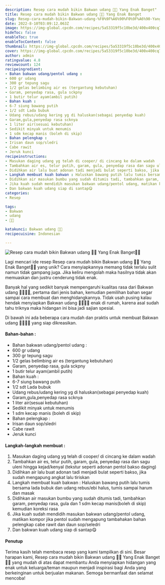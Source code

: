```yaml
---
description: Resep cara mudah bikin Bakwan udang 🦐🦐 Yang Enak Banget"
title: Resep cara mudah bikin Bakwan udang 🦐🦐 Yang Enak Banget
slug: Resep-cara-mudah-bikin-Bakwan-udang-%F0%9F%A6%90%F0%9F%A6%90-Yang-Enak-Banget
date: 2022-8-10T03:09:12.063Z
image: https://img-global.cpcdn.com/recipes/5a53319f5c10be3d/400x400cq70/photo.jpg
hideToc: false
enableToc: true
enableTocContent: false
thumbnail: https://img-global.cpcdn.com/recipes/5a53319f5c10be3d/400x400cq70/photo.jpg
cover: https://img-global.cpcdn.com/recipes/5a53319f5c10be3d/400x400cq70/photo.jpg
author: admin
ratingvalue: 4.8
reviewcount: 124
recipeingredient:
- Bahan bakwan udang/pentol udang :
- 600 gr udang
- 300 gr tepung sagu
- 1/2 gelas belimbing air es (tergantung kebutuhan)
- Garam, penyedap rasa, gula sckpny
- 1 butir telur ayam(ambil putih)
- Bahan kuah :
- 6-7 siung bawang putih
- 1/2 sdt Lada bubuk
- Udang rebus/udang kering yg di haluskan(sebagai penyedap kuah)
- Garam,gula,penyedap rasa scknya
- 1 liter air(sesuai kebutuhan)
- Sedikit minyak untuk menumis
- 1 sdm kecap manis (boleh di skip)
- Bahan pelengkap :
- Irisan daun sop/sledri
- Cabe rawit
- Jeruk kunci
recipeinstructions:
- Masukan daging udang yg telah di cooper/ di cincang ke dalam wadah
- Tambahkan air es, telur putih, garam, gula, penyedap rasa dan sagu uleni hingga kejad/kenyal (tekstur seperti adonan pentol bakso daging)
- Didihkan air lalu buat adonan tadi menjadi bulat seperti bakso, jika sudah mengapung angkat lalu tiriskan
- Langkah membuat kuah bakwan : Haluskan bawang putih lalu tumis bersama lada bubuk dan udang rebus/ebi halus, tumis sampai harum dan masak
- Didihkan air masukan bumbu yang sudah ditumis tadi, tambahkan garam, penyedap rasa, gula dan 1 sdm kecap manis(boleh di skip) kemudian koreksi rasa
- Jika kuah sudah mendidih masukan bakwan udang/pentol udang, matikan kompor jika pentol sudah mengapung tambahakan bahan pelengkap cabe rawit dan daun sop/seledri
- Dan bakwan kuah udang siap di santap😋
categories:
- Resep

tags:
- Bakwan
- udang
- 🦐🦐

katakunci: Bakwan udang 🦐🦐
recipecuisine: Indonesian

---
```


![Resep cara mudah bikin Bakwan udang 🦐🦐 Yang Enak Banget👩‍🍳](https://img-global.cpcdn.com/recipes/5a53319f5c10be3d/400x400cq70/photo.jpg)

Lagi mencari ide resep Resep cara mudah bikin Bakwan udang 🦐🦐 Yang Enak Banget👩‍🍳 yang unik? Cara menyiapkannya memang tidak terlalu sulit namun tidak gampang juga. Jika keliru mengolah maka hasilnya tidak akan memuaskan dan justru cenderung tidak enak.

Banyak hal yang sedikit banyak mempengaruhi kualitas rasa dari Bakwan udang 🦐🦐👩‍🍳, pertama dari jenis bahan, kemudian pemilihan bahan segar sampai cara membuat dan menghidangkannya. Tidak usah pusing kalau hendak menyiapkan Bakwan udang 🦐🦐👩‍🍳 enak di rumah, karena asal sudah tahu triknya maka hidangan ini bisa jadi sajian spesial.

Di bawah ini ada beberapa cara mudah dan praktis untuk membuat Bakwan udang 🦐🦐👩‍🍳 yang siap dikreasikan.

<!--inarticleads1-->

#### Bahan-bahan :

- Bahan bakwan udang/pentol udang :
- 600 gr udang
- 300 gr tepung sagu
- 1/2 gelas belimbing air es (tergantung kebutuhan)
- Garam, penyedap rasa, gula sckpny
- 1 butir telur ayam(ambil putih)
- Bahan kuah :
- 6-7 siung bawang putih
- 1/2 sdt Lada bubuk
- Udang rebus/udang kering yg di haluskan(sebagai penyedap kuah)
- Garam,gula,penyedap rasa scknya
- 1 liter air(sesuai kebutuhan)
- Sedikit minyak untuk menumis
- 1 sdm kecap manis (boleh di skip)
- Bahan pelengkap :
- Irisan daun sop/sledri
- Cabe rawit
- Jeruk kunci

<!--inarticleads2-->

#### Langkah-langkah membuat :

1. Masukan daging udang yg telah di cooper/ di cincang ke dalam wadah
1. Tambahkan air es, telur putih, garam, gula, penyedap rasa dan sagu uleni hingga kejad/kenyal (tekstur seperti adonan pentol bakso daging)
1. Didihkan air lalu buat adonan tadi menjadi bulat seperti bakso, jika sudah mengapung angkat lalu tiriskan
1. Langkah membuat kuah bakwan : Haluskan bawang putih lalu tumis bersama lada bubuk dan udang rebus/ebi halus, tumis sampai harum dan masak
1. Didihkan air masukan bumbu yang sudah ditumis tadi, tambahkan garam, penyedap rasa, gula dan 1 sdm kecap manis(boleh di skip) kemudian koreksi rasa
1. Jika kuah sudah mendidih masukan bakwan udang/pentol udang, matikan kompor jika pentol sudah mengapung tambahakan bahan pelengkap cabe rawit dan daun sop/seledri
1. Dan bakwan kuah udang siap di santap😋

#### Penutup

Terima kasih telah membaca resep yang kami tampilkan di sini. Besar harapan kami, Resep cara mudah bikin Bakwan udang 🦐🦐 Yang Enak Banget👩‍🍳 yang mudah di atas dapat membantu Anda menyiapkan hidangan yang enak untuk keluarga/teman maupun menjadi inspirasi bagi Anda yang berkeinginan untuk berjualan makanan. Semoga bermanfaat dan selamat mencoba!